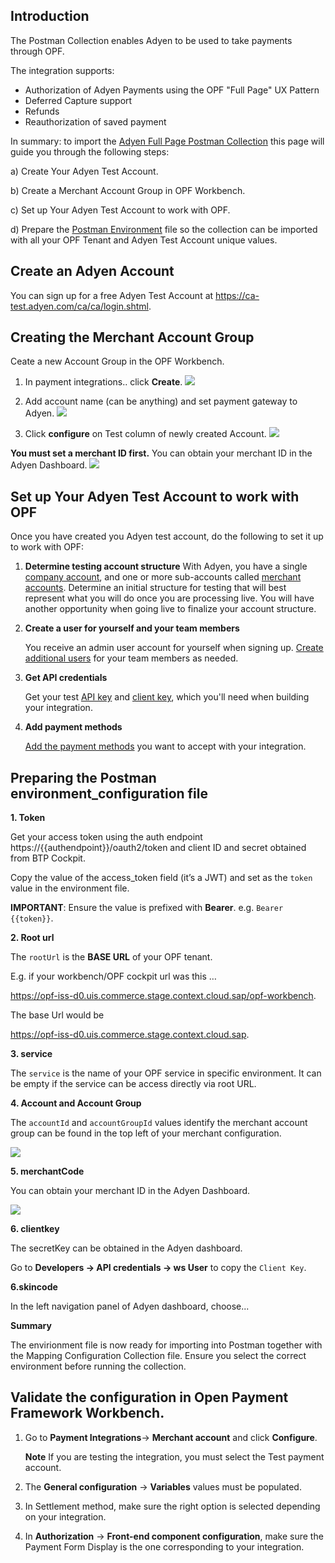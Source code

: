 ## Introduction ##
The Postman Collection enables Adyen to be used to take payments through OPF. 

The integration supports:

* Authorization of Adyen Payments using the OPF "Full Page" UX Pattern
* Deferred Capture support
* Refunds
* Reauthorization of saved payment

In summary: to import the [Adyen Full Page Postman Collection](https://github.com/opf-postman/commerce-cloud-open-payment-integration/blob/main/postman/adyen/Full%20Page/Adyen%20-%20FULL_PAGE%20-%20PARTIAL_CAPTURE%20-%20OPF_Provider_Configuration.json) this page will guide you through the following steps: 

a) Create Your Adyen Test Account.

b) Create a Merchant Account Group in OPF Workbench.

c) Set up Your Adyen Test Account to work with OPF.

d) Prepare the [Postman Environment](https://github.com/opf-postman/commerce-cloud-open-payment-integration/blob/main/postman/adyen/Full%20Page/Adyen%20-%20FULL_PAGE%20-%20PARTIAL_CAPTURE%20-%20OPF_Environment_Configuration.json) file so the collection can be imported with all your OPF Tenant and Adyen Test Account unique values. 

## Create an Adyen Account ##
You can sign up for a free Adyen Test Account at <https://ca-test.adyen.com/ca/ca/login.shtml>.


## Creating the Merchant Account Group 
Ceate a new Account Group in the OPF Workbench.

1. In payment integrations.. click **Create**.
![](images/cybersource-create-button.png)

2. Add account name (can be anything) and set payment gateway to Adyen.
![](images/cybersource-create-account.png)

3. Click **configure** on Test column of newly created Account.
![](images/opf-account-group-id.png)

**You must set a merchant ID first.**
You can obtain your merchant ID in the Adyen Dashboard.
![](images/cybersource-get-merchant-id.png)

## Set up Your Adyen Test Account to work with OPF

   Once you have created you Adyen test account, do the following to set it up to work with OPF:

1. **Determine testing account structure**
   With Adyen, you have a single [company account](https://docs.adyen.com/account/account-structure/#company-account), and one or more sub-accounts called [merchant accounts](https://docs.adyen.com/account/account-structure/#company-account). Determine an initial structure for testing that will best represent what you will do once you are processing live. You will have another opportunity when going live to finalize your account structure.

2. **Create a user for yourself and your team members**
   
   You receive an admin user account for yourself when signing up. [Create additional users](https://docs.adyen.com/account/users/) for your team members as needed.

4. **Get API credentials**
   
   Get your test [API key](https://docs.adyen.com/account/users/) and [client key](https://docs.adyen.com/account/users/), which you'll need when building your integration.

6. **Add payment methods**
   
   [Add the payment methods](https://docs.adyen.com/payment-methods/add-payment-methods/) you want to accept with your integration.


## Preparing the Postman environment_configuration file

**1. Token**

Get your access token using the auth endpoint https://{{authendpoint}}/oauth2/token and client ID and secret obtained from BTP Cockpit.

Copy the value of the access_token field (it’s a JWT) and set as the ``token`` value in the environment file.

**IMPORTANT**: Ensure the value is prefixed with **Bearer**. e.g. ``Bearer {{token}}``.

**2. Root url**

The ``rootUrl`` is the **BASE URL** of your OPF tenant.

E.g. if your workbench/OPF cockpit url was this …

<https://opf-iss-d0.uis.commerce.stage.context.cloud.sap/opf-workbench>.

The base Url would be

https://opf-iss-d0.uis.commerce.stage.context.cloud.sap.

**3. service**

The ``service`` is the name of your OPF service in specific environment. It can be empty if the service can be access directly via root URL.


**4. Account and Account Group**

The ``accountId`` and ``accountGroupId`` values identify the merchant account group can be found in the top left of your merchant configuration.

![](images/cybersource-get-group-id.png)

**5. merchantCode** 

You can obtain your merchant ID in the Adyen Dashboard.

![](images/cybersource-get-merchant-id.png)

**6. clientkey**

The secretKey can be obtained in the Adyen dashboard. 

Go to **Developers -> API credentials -> ws User** to copy the ``Client Key``.

**6.skincode**

In the left navigation panel of Adyen dashboard, choose...


**Summary**

The envirionment file is now ready for importing into Postman together with the Mapping Configuration Collection file. Ensure you select the correct environment before running the collection.

## Validate the configuration in Open Payment Framework Workbench.

   1. Go to **Payment Integrations**-> **Merchant account** and click **Configure**.

      **Note**
      If you are testing the integration, you must select the Test payment account.

   2. The **General configuration** -> **Variables** values must be populated.

   3. In Settlement method, make sure the right option is selected depending on your integration.
   
   4. In **Authorization** -> **Front-end component configuration**, make sure the Payment Form Display is the one corresponding to your integration.
